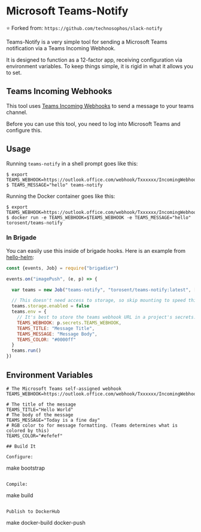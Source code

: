 # Microsoft Teams-Notify

:star: Forked from: `https://github.com/technosophos/slack-notify`

Teams-Notify is a very simple tool for sending a Microsoft Teams notification via a
Teams Incoming Webhook.

It is designed to function as a 12-factor app, receiving configuration via
environment variables. To keep things simple, it is rigid in what it allows you
to set. 

## Teams Incoming Webhooks

This tool uses [Teams Incoming Webhooks](https://docs.microsoft.com/en-us/microsoftteams/platform/concepts/connectors)
to send a message to your teams channel.

Before you can use this tool, you need to log into Microsoft Teams and configure
this.

## Usage

Running `teams-notify` in a shell prompt goes like this:

```console
$ export TEAMS_WEBHOOK=https://outlook.office.com/webhook/Txxxxxx/IncomingWebhook/Bxxxxxx/xxxxxxxx
$ TEAMS_MESSAGE="hello" teams-notify
```

Running the Docker container goes like this:

```console
$ export TEAMS_WEBHOOK=https://outlook.office.com/webhook/Txxxxxx/IncomingWebhook/Bxxxxxx/xxxxxxxx
$ docker run -e TEAMS_WEBHOOK=$TEAMS_WEBHOOK -e TEAMS_MESSAGE="hello" torosent/teams-notify
```

### In Brigade

You can easily use this inside of brigade hooks. Here is an example from
[hello-helm](https://github.com/technosophos/hello-helm):


```javascript
const {events, Job} = require("brigadier")

events.on("imagePush", (e, p) => {

  var teams = new Job("teams-notify", "torosent/teams-notify:latest", ["/teams-notify"])

  // This doesn't need access to storage, so skip mounting to speed things up.
  teams.storage.enabled = false
  teams.env = {
    // It's best to store the teams webhook URL in a project's secrets.
    TEAMS_WEBHOOK: p.secrets.TEAMS_WEBHOOK,
    TEAMS_TITLE: "Message Title",
    TEAMS_MESSAGE: "Message Body",
    TEAMS_COLOR: "#0000ff"
  }
  teams.run()
})
```



## Environment Variables

```shell
# The Microsoft Teams self-assigned webhook
TEAMS_WEBHOOK=https://outlook.office.com/webhook/Txxxxxx/IncomingWebhook/Bxxxxxx/xxxxxxxx

# The title of the message
TEAMS_TITLE="Hello World"
# The body of the message
TEAMS_MESSAGE="Today is a fine day"
# RGB color to for message formatting. (Teams determines what is colored by this)
TEAMS_COLOR="#efefef"

## Build It

Configure:

```
make bootstrap
```

Compile:

```
make build
```

Publish to DockerHub

```
make docker-build docker-push
```


